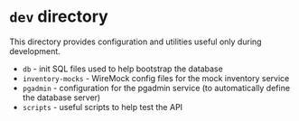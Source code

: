# `dev` directory

This directory provides configuration and utilities useful only during development.

- `db` - init SQL files used to help bootstrap the database
- `inventory-mocks` - WireMock config files for the mock inventory service
- `pgadmin` - configuration for the pgadmin service (to automatically define the database server)
- `scripts` - useful scripts to help test the API